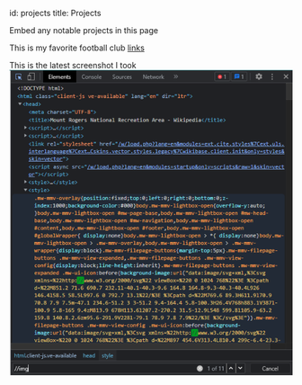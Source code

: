 id: projects
title: Projects

Embed any notable projects in this page

This is my favorite football club [links](https://www.manutd.com/)

This is the latest screenshot I took
![Add alt text or image](./assets/komen.png)

